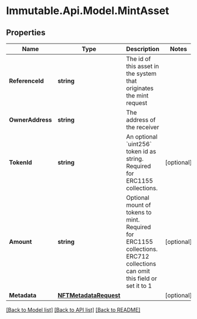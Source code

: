 # Immutable.Api.Model.MintAsset

## Properties

Name | Type | Description | Notes
------------ | ------------- | ------------- | -------------
**ReferenceId** | **string** | The id of this asset in the system that originates the mint request | 
**OwnerAddress** | **string** | The address of the receiver | 
**TokenId** | **string** | An optional &#x60;uint256&#x60; token id as string. Required for ERC1155 collections. | [optional] 
**Amount** | **string** | Optional mount of tokens to mint. Required for ERC1155 collections. ERC712 collections can omit this field or set it to 1 | [optional] 
**Metadata** | [**NFTMetadataRequest**](NFTMetadataRequest.md) |  | [optional] 

[[Back to Model list]](../README.md#documentation-for-models) [[Back to API list]](../README.md#documentation-for-api-endpoints) [[Back to README]](../README.md)

